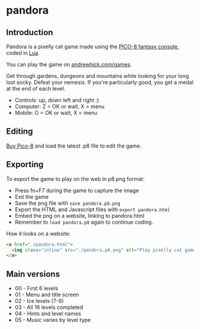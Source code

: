 # pandora

## Introduction

Pandora is a pixelly cat game made using the [PICO-8 fantasy console](https://www.lexaloffle.com/pico-8.php), coded in [Lua](https://www.lua.org/).

You can play the game on [andrewhick.com/games](https://www.andrewhick.com/games).

Get through gardens, dungeons and mountains while looking for your long lost socky. Defeat your nemesis. If you're particularly good, you get a medal at the end of each level.

* Controls: up, down left and right :)
* Computer: Z = OK or wait, X = menu
* Mobile: O = OK or wait, X = menu

## Editing

[Buy Pico-8](https://www.lexaloffle.com/pico-8.php) and load the latest .p8 file to edit the game.

## Exporting

To export the game to play on the web in p8.png format:

* Press fn+F7 during the game to capture the image
* Exit the game
* Save the png file with `save pandora.p8.png`
* Export the HTML and Javascript files with `export pandora.html`
* Embed the png on a website, linking to pandora.html
* Remember to `load pandora.p8` again to continue coding.

How it looks on a website:

```html
<a href="./pandora.html">
  <img class="inline" src="./pandora.p8.png" alt="Play pixelly cat game"/>
</a>
```

## Main versions

* 00 - First 6 levels
* 01 - Menu and title screen
* 02 - Ice levels (7-9)
* 03 - All 16 levels completed
* 04 - Hints and level names
* 05 - Music varies by level type
